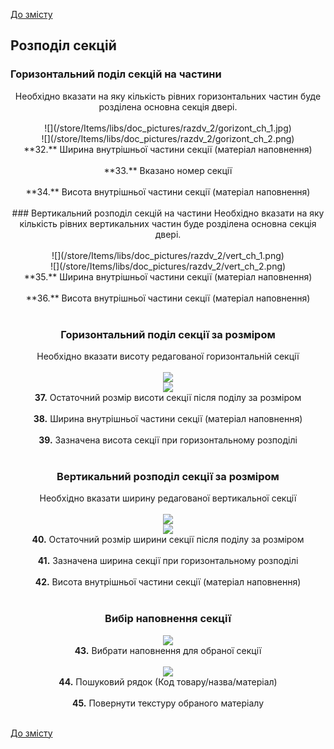 [До змісту](/service/doc/?cid=sliding-systems-new)
## Розподіл секцій 
### Горизонтальний поділ секцій на частини <br>
<center>
Необхідно вказати на яку кількість рівних горизонтальних частин буде розділена основна секція двері.<br><br>
![](/store/Items/libs/doc_pictures/razdv_2/gorizont_ch_1.jpg) <br>
![](/store/Items/libs/doc_pictures/razdv_2/gorizont_ch_2.png) <br>
**32.** Ширина внутрішньої частини секції (матеріал наповнення) <br><br>
**33.** Вказано номер секції <br><br>
**34.** Висота внутрішньої частини секції (матеріал наповнення) <br><br>
### Вертикальний розподіл секцій на частини
Необхідно вказати на яку кількість рівних вертикальних частин буде розділена основна секція двері. <br><br>
 ![](/store/Items/libs/doc_pictures/razdv_2/vert_ch_1.png) <br>
![](/store/Items/libs/doc_pictures/razdv_2/vert_ch_2.png) <br>
**35.** Ширина внутрішньої частини секції (матеріал наповнення) <br><br>
**36.** Висота внутрішньої частини секції (матеріал наповнення) <br><br>

### Горизонтальний поділ секції за розміром
Необхідно вказати висоту редагованої горизонтальній секції<br><br> 
![](/store/Items/libs/doc_pictures/razdv_2/gorizont_r_1.png) <br>
![](/store/Items/libs/doc_pictures/razdv_2/gorizont_r_2.png) <br>
**37.** Остаточний розмір висоти секції після поділу за розміром <br><br>
**38.** Ширина внутрішньої частини секції (матеріал наповнення) <br><br>
**39.** Зазначена висота секції при горизонтальному розподілі <br><br>

### Вертикальний розподіл секції за розміром
Необхідно вказати ширину редагованої вертикальної секції <br><br> 
![](/store/Items/libs/doc_pictures/razdv_2/vert_r_1.png) <br>
![](/store/Items/libs/doc_pictures/razdv_2/vert_r_2.png) <br>
**40.** Остаточний розмір ширини секції після поділу за розміром <br><br>
**41.** Зазначена ширина секції при горизонтальному розподілі <br><br>
**42.** Висота внутрішньої частини секції (матеріал наповнення) <br><br>
### Вибір наповнення секції
![](/store/Items/libs/doc_pictures/razdv_2/napoln_1.png) <br>
**43.** Вибрати наповнення для обраної секції <br><br>
![](/store/Items/libs/doc_pictures/razdv_2/napoln_2.png) <br>
**44.** Пошуковий рядок (Код товару/назва/матеріал) <br><br>
**45.** Повернути текстуру обраного матеріалу <br><br>

</center>

[До змісту](/service/doc/?cid=sliding-systems-new)